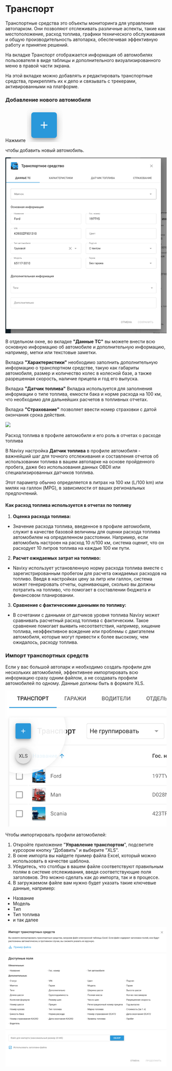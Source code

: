# Транспорт

Транспортные средства это объекты мониторинга для управления автопарком. Они позволяют отслеживать различные аспекты, такие как местоположение, расход топлива, графики технического обслуживания и общую производительность автопарка, обеспечивая эффективную работу и принятие решений.

На вкладке Транспорт отображается информация об автомобилях пользователя в виде таблицы и дополнительного визуализированного меню в правой части экрана.

На этой вкладке можно добавлять и редактировать транспортные средства, прикреплять их к депо и связывать с трекерами, активированными на платформе.

### Добавление нового автомобиля

Нажмите ![image-20241101-073153.png](attachments/image-20241101-073153.png)

 чтобы добавить новый автомобиль.

![image-20241101-074129.png](attachments/image-20241101-074129.png)

В отдельном окне, во вкладке **"Данные ТС"** вы можете внести всю основную информацию об автомобиле и дополнительную информацию, например, метки или текстовые заметки.

Вкладка **"Характеристики"** необходимо заполнить дополнительную информацию о транспортном средстве, такую как габариты автомобиля, размер и количество колес в колесной базе, а также разрешенная скорость, наличие прицепа и год его выпуска.

Вкладка **"Датчик топлива"** Вкладка используется для заполнения информации о типе топлива, емкости бака и норме расхода на 100 км, что необходимо для дальнейших расчетов в топливных отчетах.

Вкладка **"Страхование"** позволяет ввести номер страховки с датой окончания срока действия.

![](https://squaregps.atlassian.net/wiki/images/icons/grey_arrow_down.png)

Расход топлива в профиле автомобиля и его роль в отчетах о расходе топлива

В Navixy настройка **Датчик топлива** в профиле автомобиля - важнейший шаг для точного отслеживания и составления отчетов об использовании топлива в вашем автопарке на основе пройденного пробега, даже без использования данных OBDII или специализированных датчиков топлива.

Этот параметр обычно определяется в литрах на 100 км (L/100 km) или милях на галлон (MPG), в зависимости от ваших региональных предпочтений.

#### Как расход топлива используется в отчетах по топливу

1. **Оценка расхода топлива:**
  - Значение расхода топлива, введенное в профиле автомобиля, служит в качестве базовой величины для оценки расхода топлива автомобилем на определенном расстоянии. Например, если автомобиль настроен на расход 10 л/100 км, система оценит, что он расходует 10 литров топлива на каждые 100 км пути.
2. **Расчет ожидаемых затрат на топливо:**
  - Navixy использует установленную норму расхода топлива вместе с зарегистрированным пробегом для расчета ожидаемых расходов на топливо. Введя в настройках цену за литр или галлон, система может генерировать отчеты, оценивающие, сколько вы должны потратить на топливо, что помогает в составлении бюджета и финансовом планировании.
3. **Сравнение с фактическими данными по топливу:**
  - В сочетании с данными от датчиков уровня топлива Navixy может сравнивать расчетный расход топлива с фактическим. Такое сравнение помогает выявить несоответствия, например, хищение топлива, неэффективное вождение или проблемы с двигателем автомобиля, которые могут привести к более высокому, чем ожидалось, расходу топлива.

### Импорт транспортных средств

Если у вас большой автопарк и необходимо создать профили для нескольких автомобилей, эффективнее импортировать всю информацию сразу одним файлом, а не создавать профили автомобилей по одному. Данные должны быть в формате XLS.

![image-20241101-080641.png](attachments/image-20241101-080641.png)

Чтобы импортировать профили автомобилей:

1. Откройте приложение "**Управление транспортом**", подсветите курсором кнопку “Добавить” и выберите "XLS".
2. В окне импорта вы найдете пример файла Excel, который можно использовать в качестве шаблона.
3. Убедитесь, что столбцы в вашем файле соответствуют правильным полям в системе отслеживания, введя соответствующие поля заголовков. Это можно сделать как до импорта, так и в процессе.
4. В загружаемом файле вам нужно будет указать такие ключевые данные, например:
  - Название
  - Модель
  - Тип
  - Тип топлива
  - и так далее

![image-20241101-080915.png](attachments/image-20241101-080915.png)